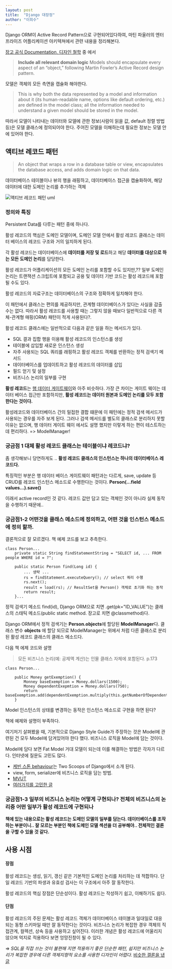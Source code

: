 ```yaml
---
layout: post
title:  "Django 대장정"
author: "이희수"
---
```


Django ORM이 Active Record Pattern으로 구현되어있다하여, 마틴 파울러의 엔터프라이즈 어플리케이션 아키텍쳐에서 관련 내용을 정리해본다.

[장고 공식 Documentation, 디자인 철학](https://docs.djangoproject.com/en/2.2/misc/design-philosophies/#include-all-relevant-domain-logic) 중 에서

> **Include all relevant domain logic**
Models should encapsulate every aspect of an “object,” following Martin Fowler’s Active Record design pattern.

모델은 객체의 모든 측면을 캡슐화 해야한다.

> This is why both the data represented by a model and information about it (its human-readable name, options like default ordering, etc.) are defined in the model class; all the information needed to understand a given model should be stored in the model.

따라서 모델이 나타내는 데이터와 모델에 관한 정보(사람이 읽을 값, default 정렬 방법 등)은 모델 클래스에 정의되어야 한다. 주어진 모델을 이해하는데 필요한 정보는 모델 안에 있어야 한다.


## 액티브 레코드 패턴
> An object that wraps a row in a database table or view, encapsulates the database access, and adds domain logic on that data.

데이터베이스 테이블이나 뷰의 행을 래핑하고, 데이터베이스 접근을 캡슐화하여, 해당 데이터에 대한 도메인 논리를 추가하는 객체

![액티브 레코드 패턴 uml]({{site.url}}/assets/post_images/activeRecordSketch.gif )


### 정의와 특징
Persistent Data를 다루는 패턴 중에 하나다.

활성 레코드의 핵심은 도메인 모델이며, 도메인 모델 안에서 활성 레코드 클래스는 데이터 베이스의 레코드 구조와 거의 일치하게 된다.

각 활성 레코드는 데이터베이스에 **데이터를 저장 및 로드**하고 해당 **데이터를 대상으로 하는 모든 도메인 논리**를 담당한다.

활성 레코드가 어플리케이션의 모든 도메인 논리를 포함할 수도 있지만,?? 일부 도메인 논리는 트랜잭션 스크립트에 포함되고 공용 및 데이터 기반 코드는 활성 레코드에 포함될 수도 있다.

활성 레코드의 자료구조는 데이터베이스의 구조와 정확하게 일치해야 한다.

이 패턴에서 클래스는 편의를 제공하지만, 관계형 데이터베이스가 있다는 사실을 감출 수는 없다. 따라서 활성 레코드를 사용할 때는 그렇지 않을 때보다 일반적으로 다른 객체-관계형 매핑(ORM) 패턴이 적게 사용된다?.

활성 레코드 클래스에는 일반적으로 다음과 같은 일을 하는 메서드가 있다.

- SQL 결과 집합 행을 이용해 활성 레코드의 인스턴스를 생성
- 테이블에 삽입할 새로운 인스턴스 생성
- 자주 사용되는 SQL 쿼리를 래핑하고 활성 레코드 객체를 반환하는 정적 검색기 메서드
- 데이터베이스를 업데이트하고 활성 레코드의 데이터를 삽입
- 필드 얻기 및 설정
- 비즈니스 논리의 일부를 구현

**활성 레코드**는 [행 데이터 게이트웨이](https://martinfowler.com/eaaCatalog/rowDataGateway.html)와 아주 비슷하다. 가장 큰 차이는 게이트 웨이는 데이터 베이스 접근만 포함하지만, **활성 레코드는 데이터 원본과 도메인 논리를 모두 포함한다는 것이다.**

활성레코드와 데이터베이스 간의 밀접한 결합 떄문에 이 패턴에는 정적 검색 메서드가 사용되는 경우를 자주 보게 된다. 그러나 검색 메서드를 별도의 클래스로 분리하지 못할 이유는 없으며, 행 데이터 게이트 웨이 에서도 설명 했지만 이렇게 하는 편이 테스트하는 데 편리하다.
=> ModelManager!

### 궁금점 1 대체 활성 레코드 클래스는 테이블이냐 레코드냐?

좀 생각해보니 당연하게도 .. **활성 레코드 클래스의 인스턴스는 하나의 데이터베이스 레코드다.**

특징적인 부분은 행 데이터 베이스 게이트웨이 패턴과는 다르게, save, update 등 CRUD를 레코드 인스턴스 메소드로 수행한다는 것이다. **Person(...field values...).save()**

이래서 active record인 것 같다. 레코드 값만 담고 있는 객체인 것이 아니라 실제 동작을 수행하기 때문에..

### 궁금점1-2 어떤것을 클래스 메소드에 정의하고, 어떤 것을 인스턴스 메소드에 정의 할까.

결론적으로 잘 모르겠다. 책 예제 코드를 보고 추측한다.
```text
class Person...
    private static String findStatementString = "SELECT id, ... FROM people WHERE id = ?";

    public static Person find(Long id) {
        ... 생략 ...
        rs = findStatement.executeQuery(); // select 쿼리 수행
        rs.next();
        result = load(rs); // ResultSet을 Person() 객체로 초기화 하는 동작
        return result;
    }...
```

정적 검색기 메소드 find(id), Django ORM으로 치면 .get(pk="ID_VALUE")는 클래스의 스태틱 메소드(public static method. 장고로 치면 @classmethod)다.

Django ORM에서 정적 검색기는 **Person.objects**에 할당된 **ModelManager**다. 클래스 변수 **objects** 에 할당 되므로 ModelManager는 위에서 처럼 다른 클래스로 분리된 활성 레코드 클래스의 클래스 메소드다.

다음 책 에제 코드와 설명

> 모든 비즈니스 논리(예: 공제액 계산)는 인물 클래스 자체에 포함된다. p.173

```text
class Person...

    public Money getExemption() {
        Monney baseExemption = Money.dollars(1500);
        Money dependentExepmtion = Money.dollars(750);
        return baseExemption.add(dependentExemption.multiply(this.getNumberOfDependents()));
    }
```

Model 인스턴스의 상태를 변경하는 동작은 인스턴스 메소드로 구현을 하면 된다?

책에 예제와 설명이 부족하다.

여기저기 살펴봤을 때, 기본적으로 Django Style Guide가 주장하는 것은 Model에 관련된 건 모두 Model에 담겨있어야 한다 했다. 비즈니스 로직을 Model에 담는 것이다.

Model에 담다 보면 Fat Model 거대 모델이 되는데 이를 해결하는 방법은 각자가 다르다. 인터넷에 질문도 고민도 많다.
- [케빈 스톤 behaviour](https://blog.kevinastone.com/django-model-behaviors)는 Two Scoops of Django에서 소개 된다.
- view, form, serializer에 비즈니스 로직을 담는 방법.
- [MVUT](https://sunscrapers.com/blog/where-to-put-business-logic-django/)
- [여러가지를 고민한 글](https://medium.com/@jairvercosa/business-logic-in-django-projects-7fe700db9b0a)

### 궁금점1-3 일부의 비즈니스 논리는 어떻게 구현되나? 전체의 비즈니스의 논리중 어떤 일부가 활성 레코드에 구현되나
**책에 있는 내용으로는 활성 레코드는 도메인 모델의 일부를 담는다. 데이터베이스를 조작하는 부분이니.. 잘 모르는 부분인 책에 도메인 모델 섹션을 더 공부해야.. 전체적인 결론을 구할 수 있을 것 같다.**

## 사용 시점
#### 장점
활성 레코드는 생성, 읽기, 갱신 같은 기본적인 도메인 논리를 처리하는 데 적합하다. 단일 레코드 기반의 파생과 유효성 검사는 이 구조에서 아주 잘 동작한다.

활성 레코드의 핵심 장점은 단순성이다. 활성 레코드는 작성하기 쉽고, 이해하기도 쉽다.

#### 단점
활성 레코드의 주된 문제는 활성 레코드 객체가 데이터베이스 테이블과 일대일로 대응 되는 동형 스키마일 때만 잘 동작한다는 것이다. 비즈니스 논리가 복잡한 경우 객체의 직접관계, 컬렉션, 상속 등을 사용하고 싶어진다. 이러한 개념은 활성 레코드에 어울리지 않으며 억지로 적용하다 보면 엉망진창이 될 수 있다.

=> *SQL을 직접 쓰는 것이 불편해 지면 적용하기 좋은 단순한 패턴, 쉽지만 비즈니스 논리가 복잡한 경우에 다른 객체지향적 요소를 사용한 디자인이 어렵다.*
[비슷한 결론을 낸 글](https://brunch.co.kr/@elijah17/1)

